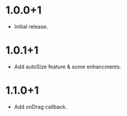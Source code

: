 # 1.0.0+1

* Initial release.

# 1.0.1+1

* Add autoSize feature & some enhancments.

# 1.1.0+1

* Add onDrag callback.

